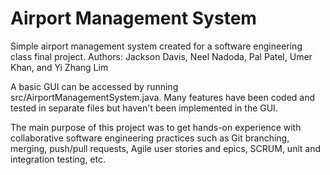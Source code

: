 # Airport Management System
Simple airport management system created for a software engineering class final project.
Authors: Jackson Davis, Neel Nadoda, Pal Patel, Umer Khan, and Yi Zhang Lim

A basic GUI can be accessed by running src/AirportManagementSystem.java.
Many features have been coded and tested in separate files but haven't been implemented in the GUI.

The main purpose of this project was to get hands-on experience with collaborative software engineering practices such as Git branching,
merging, push/pull requests, Agile user stories and epics, SCRUM, unit and integration testing, etc.
